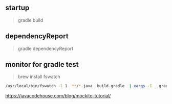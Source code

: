 ##  startup

> gradle build


## dependencyReport

> gradle dependencyReport


## monitor for gradle test

> brew install fswatch

```bash 
/usr/local/bin/fswatch -l 1  **/*.java  build.gradle  | xargs -I _ gradle test
```

https://javacodehouse.com/blog/mockito-tutorial/
